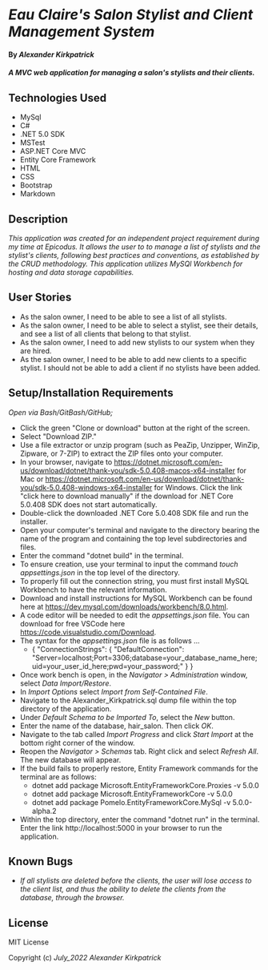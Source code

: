 # _Eau Claire's Salon Stylist and Client Management System_

#### By _**Alexander Kirkpatrick**_

#### _A MVC web application for managing a salon's stylists and their clients._

## Technologies Used

* MySql
* C#
* .NET 5.0 SDK
* MSTest
* ASP.NET Core MVC
* Entity Core Framework
* HTML
* CSS 
* Bootstrap
* Markdown

## Description

_This application was created for an independent project requirement during my time at Epicodus. It allows the user to to manage a list of stylists and the stylist's clients, following best practices and conventions, as established by the CRUD methodology. This application utilizes MySQl Workbench for hosting and data storage capabilities._

## User Stories

* As the salon owner, I need to be able to see a list of all stylists.
* As the salon owner, I need to be able to select a stylist, see their details, and see a list of all clients that belong to that stylist.
* As the salon owner, I need to add new stylists to our system when they are hired.
* As the salon owner, I need to be able to add new clients to a specific stylist. I should not be able to add a client if no stylists have been added.

## Setup/Installation Requirements

_Open via Bash/GitBash/GitHub;_
* Click the green "Clone or download" button at the right of the screen.
* Select "Download ZIP."
* Use a file extractor or unzip program (such as PeaZip, Unzipper, WinZip, Zipware, or 7-ZIP) to extract the ZIP files onto your computer.
* In your browser, navigate to https://dotnet.microsoft.com/en-us/download/dotnet/thank-you/sdk-5.0.408-macos-x64-installer for Mac or https://dotnet.microsoft.com/en-us/download/dotnet/thank-you/sdk-5.0.408-windows-x64-installer for Windows. Click the link "click here to download manually" if the download for .NET Core 5.0.408 SDK does not start automatically.
* Double-click the downloaded .NET Core 5.0.408 SDK file and run the installer.
* Open your computer's terminal and navigate to the directory bearing the name of the program and containing the top level subdirectories and files.
* Enter the command "dotnet build" in the terminal.
* To ensure creation, use your terminal to input the command _touch appsettings.json_ in the top level of the directory.
* To properly fill out the connection string, you must first install MySQL Workbench to have the relevant information.
* Download and install instructions for MySQL Workbench can be found here at https://dev.mysql.com/downloads/workbench/8.0.html.
* A code editor will be needed to edit the _appsettings.json_ file. You can download for free VSCode here https://code.visualstudio.com/Download.
* The syntax for the _appsettings.json_ file is as follows ... 
  * {
      "ConnectionStrings": {
       "DefaultConnection": "Server=localhost;Port=3306;database=your_database_name_here;uid=your_user_id_here;pwd=your_password;"
     }
    } 
* Once work bench is open, in the _Navigator > Administration_ window, select _Data Import/Restore_.
* In _Import Options_ select _Import from Self-Contained File_. 
* Navigate to the Alexander_Kirkpatrick.sql dump file within the top directory of the application.
* Under _Default Schema to be Imported To_, select the _New_ button.
* Enter the name of the database, hair_salon. Then click _OK_.
* Navigate to the tab called _Import Progress_ and click _Start Import_ at the bottom right corner of the window. 
* Reopen the _Navigator > Schemas_ tab. Right click and select _Refresh All_. The new database will appear.
* If the build fails to properly restore, Entity Framework commands for the terminal are as follows:
   * dotnet add package Microsoft.EntityFrameworkCore.Proxies -v 5.0.0
   * dotnet add package Microsoft.EntityFrameworkCore -v 5.0.0
   * dotnet add package Pomelo.EntityFrameworkCore.MySql -v 5.0.0-alpha.2
* Within the top directory, enter the command "dotnet run" in the terminal.  Enter the link http://localhost:5000 in your browser to run the application.

## Known Bugs

* _If all stylists are deleted before the clients, the user will lose access to the client list, and thus the ability to delete the clients from the database, through the browser._  

## License

MIT License

Copyright (c) _July_2022_ _Alexander Kirkpatrick_